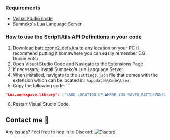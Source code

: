 ### Requirements
- [Visual Studio Code](https://code.visualstudio.com/)
- [Sumneko's Lua Language Server](https://marketplace.visualstudio.com/items?itemName=sumneko.lua)
  
### How to use the ScriptUtils API Definitions in your code
1. Download [battlezone2_defs.lua](https://github.com/BattlezoneScrapField/BZCC-Lua-Function-Sigs/blob/main/battlezone2_defs.lua "battlezone2_defs.lua") to any location on your PC (I recommend putting it somewhere you can easily remember E.G. Documents)
2. Open Visual Studio Code and Navigate to the Extensions Page
3. If necessary, install Sumneko's Lua Language Server
4. When installed, navigate to the `settings.json` file that comes with the extension which can be located in: `%appdata%\Code\User`.
5. Copy the following code: ```
```json
"Lua.workspace.library": ["<ADD LOCATION OF WHERE YOU SAVED BATTLEZONE2_DEFS.LUA>"],
```
6. Restart Visual Studio Code.

## Contact me 👋
Any issues? Feel free to hop in to Discord: <a href="https://www.discord.gg/a5g9tmdF">
  <img alt="Discord" title="Discord" src="https://custom-icon-badges.demolab.com/badge/-Discord-7289da?style=for-the-badge&logoColor=white&logo=discord&labelColor=40464a"/>
</a>
